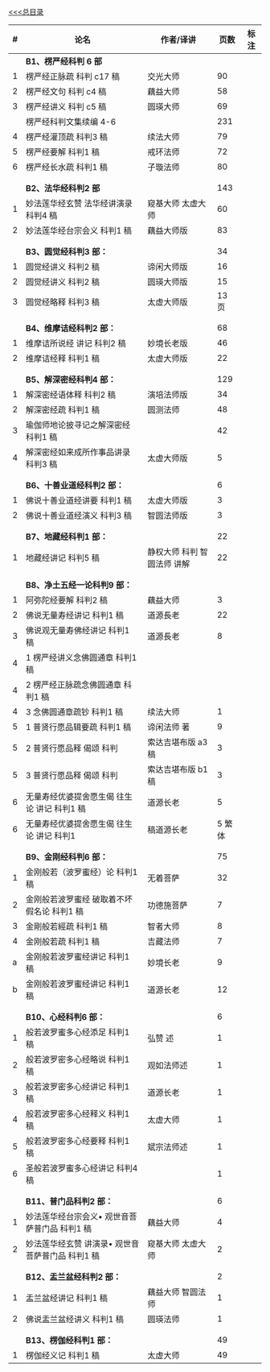 [<<<总目录](./index.md)


|#|论名| 作者/译讲|页数|标注|
|-|-----------------------|---|--|--|
|| **B1、楞严经科判 6 部** |
|1|楞严经正脉疏 科判 c17 稿| 交光大师|90|
|2|楞严经文句 科判 c4 稿| 藕益大师|58|
|3|楞严经讲义 科判 c5 稿| 圆瑛大师|69|
||楞严经科判文集续编 4-6 ||231|
|4|楞严经灌顶疏 科判3 稿| 续法大师|79|
|5|楞严经要解 科判1 稿 |戒环法师|72|
|6|楞严经长水疏 科判1 稿| 子璇法师|80|
||
||
||**B2、法华经科判2 部**||143|
|1|妙法莲华经玄赞 法华经讲演录 科判4 稿| 窥基大师 太虚大师|60|
|2|妙法莲华经台宗会义 科判1 稿 |藕益大师版|83|
||
||
||**B3、圆觉经科判3 部：**||34|
|1|圆觉经讲义 科判2 稿 |谛闲大师版|16|
|2|圆觉经讲义 科判2 稿 |圆瑛大师版|15|
|3|圆觉经略释 科判3 稿 |太虚大师版|13 页|
||
||
||**B4、维摩诘经科判2 部：**||68|
|1|维摩诘所说经 讲记 科判2 稿 |妙境长老版|46|
|2|维摩诘经释 科判1 稿 |太虚大师版|22|
||
||
||**B5、解深密经科判4 部：**||129|
|1|解深密经语体释 科判2 稿| 演培法师版|34|
|2|解深密经疏 科判1 稿| 圆测法师|48|
|3|瑜伽师地论披寻记之解深密经 科判1 稿||42|
|4|解深密经如来成所作事品讲录 科判3 稿| 太虚大师版|5|
||
||
||**B6、十善业道经科判2 部：**||6|
|1|佛说十善业道经讲要 科判1 稿| 太虚大师版|3|
|2|佛说十善业道经演义 科判3 稿| 智圆法师版|3|
||
||
||**B7、地藏经科判1 部：**||22|
|1|地藏经讲记 科判5 稿| 静权大师 科判 智圆法师 讲解|22|
||
||
||**B8、净土五经一论科判9 部：**|
|1|阿弥陀经要解 科判2 稿 |藕益大师|3|
|2|佛说无量寿经讲记 科判1 稿| 道源長老|22|
|3|佛说观无量寿佛经讲记 科判1 稿| 道源長老|8|
|4|1 楞严经讲义念佛圆通章 科判1 稿|
|4|2 楞严经正脉疏念佛圆通章 科判1 稿|
|4|3 念佛圆通章疏钞 科判1 稿| 续法大师|1|
|5|1 普贤行愿品辑要疏 科判1 稿| 谛闲法师 著|9|
|5|2 普贤行愿品释 偈颂 科判 |索达吉堪布版 a3 稿|3|
|5|3 普贤行愿品释 偈颂 科判 |索达吉堪布版 b1 稿|3|
|6|无量寿经优婆提舍愿生偈 往生论 讲记 科判1 稿| 道源长老|5|
|6|无量寿经优婆提舍愿生偈 往生论 讲记 科判1| 稿道源长老|5 繁体|
||
||
||**B9、金刚经科判6 部：**||75|
|1| 金刚般若（波罗蜜经）论 科判1 稿| 无着菩萨|32|
|2| 金刚般若波罗蜜经 破取着不坏假名论 科判1 稿| 功德施菩萨|7|
|3| 金剛般若經疏 科判1 稿| 智者大师|8|
|4| 金刚般若疏 科判1 稿 |吉藏法师|7|
|a| 金刚般若波罗蜜经讲记 科判1 稿| 妙境长老|9|
|b| 金刚般若波罗蜜经讲记 科判1 稿| 道源长老|12|
||
||
||**B10、心经科判6 部：**||6|
|1| 般若波罗蜜多心经添足 科判1 稿| 弘赞 述|1|
|2| 般若波罗密多心经略说 科判1 稿| 观如法师述|1|
|3| 般若波罗密多心经讲记 科判1 稿| 道源长老|1|
|4| 般若波罗密多心经释义 科判1 稿| 太虚大师|1|
|5| 般若波罗密多心经要释 科判1 稿| 斌宗法师述|1|
|6| 圣般若波罗蜜多心经讲记 科判4 稿||1|
||
||
||**B11、普门品科判2 部：**||6|
|1 |妙法莲华经台宗会义• 观世音菩萨普门品 科判1 稿 |藕益大师|4|
|2 |妙法莲华经玄赞 讲演录• 观世音菩萨普门品 科判1 稿| 窥基大师 太虚大师|2|
||
||
||**B12、盂兰盆经科判2 部：**||2|
|1 |盂兰盆经讲记 科判1 稿 |藕益大师 智圆法师|1|
|2 |佛说盂兰盆经讲义 科判1 稿| 圆瑛法师|1|
||
||
||**B13、楞伽经科判1 部：**||49|
|1|楞伽经义记 科判1 稿 |太虚大师|49|
